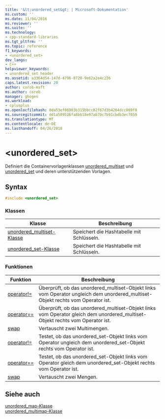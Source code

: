 ```yaml
---
title: '&lt;unordered_set&gt; | Microsoft-Dokumentation'
ms.custom: ''
ms.date: 11/04/2016
ms.reviewer: ''
ms.suite: ''
ms.technology:
- cpp-standard-libraries
ms.tgt_pltfrm: ''
ms.topic: reference
f1_keywords:
- <unordered_set>
dev_langs:
- C++
helpviewer_keywords:
- unordered_set header
ms.assetid: a3364d54-147d-4796-8728-9e62a2e4c226
caps.latest.revision: 20
author: corob-msft
ms.author: corob
manager: ghogen
ms.workload:
- cplusplus
ms.openlocfilehash: 0da53ef06903b315bbcc82f67d3b4264dcc069f0
ms.sourcegitcommit: dd1a509526fa8bb18e97ab7bc7b91cbdb3ec7059
ms.translationtype: MT
ms.contentlocale: de-DE
ms.lasthandoff: 04/26/2018
---
```

# <a name="ltunorderedsetgt"></a>&lt;unordered_set&gt;

Definiert die Containervorlagenklassen [unordered_multiset](../standard-library/unordered-multiset-class.md) und [unordered_set](../standard-library/unordered-set-class.md) und deren unterstützenden Vorlagen.

## <a name="syntax"></a>Syntax

```cpp
#include <unordered_set>
```

### <a name="classes"></a>Klassen

|Klasse|Beschreibung|
|-|-|
|[unordered_multiset-Klasse](../standard-library/unordered-multiset-class.md)|Speichert die Hashtabelle mit Schlüsseln.|
|[unordered_set-Klasse](../standard-library/unordered-set-class.md)|Speichert die Hashtabelle mit Schlüsseln.|

### <a name="functions"></a>Funktionen

|Funktion|Beschreibung|
|-|-|
|[operator!=](../standard-library/unordered-set-operators.md#op_neq)|Überprüft, ob das unordered_multiset-Objekt links vom Operator ungleich dem unordered_multiset-Objekt rechts vom Operator ist.|
|[operator==](../standard-library/unordered-set-operators.md#op_eq_eq)|Überprüft, ob das unordered_multiset-Objekt links vom Operator gleich dem unordered_multiset-Objekt rechts vom Operator ist.|
|[swap](../standard-library/unordered-set-functions.md#swap_unordered_multiset)|Vertauscht zwei Multimengen.|
|[operator!=](../standard-library/unordered-set-operators.md#op_neq)|Testet, ob das unordered_set-Objekt links vom Operator ungleich dem unordered_set-Objekt rechts vom Operator ist.|
|[operator==](../standard-library/unordered-set-operators.md#op_eq_eq)|Testet, ob das unordered_set-Objekt links vom Operator gleich dem unordered_set-Objekt rechts vom Operator ist.|
|[swap](../standard-library/unordered-set-functions.md#swap)|Vertauscht zwei Mengen.|

## <a name="see-also"></a>Siehe auch

[unordered_map-Klasse](../standard-library/unordered-map-class.md)<br/>
[unordered_multimap-Klasse](../standard-library/unordered-multimap-class.md)<br/>
